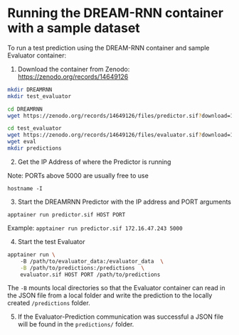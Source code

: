 # Running the DREAM-RNN container with a sample dataset

To run a test prediction using the DREAM-RNN container and sample Evaluator container:

1. Download the container from Zenodo: https://zenodo.org/records/14649126

```bash
mkdir DREAMRNN
mkdir test_evaluator
```

```bash
cd DREAMRNN
wget https://zenodo.org/records/14649126/files/predictor.sif?download=1
```

``` bash
cd test_evaluator
wget https://zenodo.org/records/14649126/files/evaluator.sif?download=1
wget eval
mkdir predictions
```


2. Get the IP Address of where the Predictor is running

Note: PORTs above 5000 are usually free to use

`hostname -I`

3. Start the DREAMRNN Predictor with the IP address and PORT arguments

`apptainer run predictor.sif HOST PORT`

Example:
`apptainer run predictor.sif 172.16.47.243 5000`

4. Start the test Evaluator 

```bash 
apptainer run \ 
    -B /path/to/evaluator_data:/evaluator_data  \
    -B /path/to/predictions:/predictions  \
    evaluator.sif HOST PORT /path/to/predictions
```

The `-B` mounts local directories so that the Evaluator container can read in the JSON file from a local folder and write the prediction to the locally created `/predictions` folder.

5. If the Evaluator-Prediction communication was successful a JSON file will be found in the `predictions/` folder.

    